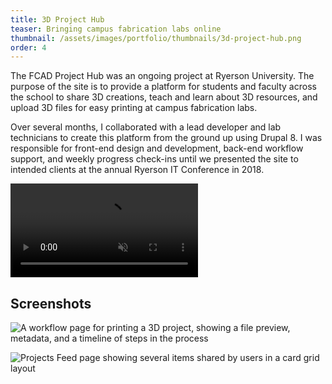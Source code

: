 ```yaml
---
title: 3D Project Hub
teaser: Bringing campus fabrication labs online
thumbnail: /assets/images/portfolio/thumbnails/3d-project-hub.png
order: 4
---
```


The FCAD Project Hub was an ongoing project at Ryerson University. The purpose of the site is to provide a platform for students and faculty across the school to share 3D creations, teach and learn about 3D resources, and upload 3D files for easy printing at campus fabrication labs.

Over several months, I collaborated with a lead developer and lab technicians to create this platform from the ground up using Drupal 8. I was responsible for front-end design and development, back-end workflow support, and weekly progress check-ins until we presented the site to intended clients at the annual Ryerson IT Conference in 2018.

<video autoplay muted loop playsinline>
    <source src="/assets/videos/3d-project-hub-demo.mp4" type="video/mp4">
</video>

## Screenshots

![A workflow page for printing a 3D project, showing a file preview, metadata, and a timeline of steps in the process](/assets/images/portfolio/3d-project-hub-1.png)

![Projects Feed page showing several items shared by users in a card grid layout](/assets/images/portfolio/3d-project-hub-2.png)
